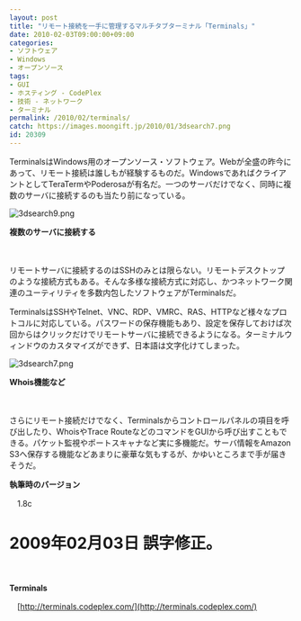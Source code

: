 ```yaml
---
layout: post
title: "リモート接続を一手に管理するマルチタブターミナル「Terminals」"
date: 2010-02-03T09:00:00+09:00
categories:
- ソフトウェア
- Windows
- オープンソース
tags: 
- GUI
- ホスティング - CodePlex
- 技術 - ネットワーク
- ターミナル
permalink: /2010/02/terminals/
catch: https://images.moongift.jp/2010/01/3dsearch7.png
id: 20309
---
```

TerminalsはWindows用のオープンソース・ソフトウェア。Webが全盛の昨今にあって、リモート接続は誰しもが経験するものだ。WindowsであればクライアントとしてTeraTermやPoderosaが有名だ。一つのサーバだけでなく、同時に複数のサーバに接続するのも当たり前になっている。

  

![3dsearch9.png](https://images.moongift.jp/2010/01/3dsearch91.png)  
  
**複数のサーバに接続する**

  

　

  

リモートサーバに接続するのはSSHのみとは限らない。リモートデスクトップのような接続方式もある。そんな多様な接続方式に対応し、かつネットワーク関連のユーティリティを多数内包したソフトウェアがTerminalsだ。

  
<!--more-->

TerminalsはSSHやTelnet、VNC、RDP、VMRC、RAS、HTTPなど様々なプロトコルに対応している。パスワードの保存機能もあり、設定を保存しておけば次回からはクリックだけでリモートサーバに接続できるようになる。ターミナルウィンドウのカスタマイズができず、日本語は文字化けてしまった。

  

![3dsearch7.png](https://images.moongift.jp/2010/01/3dsearch7.png)  
  
**Whois機能など**

  

　

  

さらにリモート接続だけでなく、Terminalsからコントロールパネルの項目を呼び出したり、WhoisやTrace RouteなどのコマンドをGUIから呼び出すこともできる。パケット監視やポートスキャナなど実に多機能だ。サーバ情報をAmazon S3へ保存する機能などあまりに豪華な気もするが、かゆいところまで手が届きそうだ。

  

**執筆時のバージョン**  
  
　1.8c

  

# 2009年02月03日 誤字修正。

  

　

  

**Terminals**  
  
　[http://terminals.codeplex.com/](http://terminals.codeplex.com/)

  
